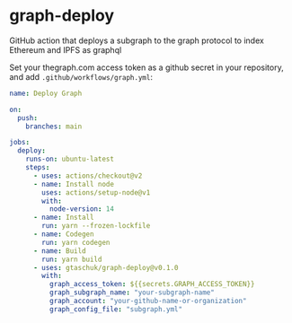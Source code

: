 # graph-deploy

GitHub action that deploys a subgraph to the graph protocol to index Ethereum and IPFS as graphql

Set your thegraph.com access token as a github secret in your repository, and add `.github/workflows/graph.yml`:

```yml
name: Deploy Graph

on:
  push:
    branches: main

jobs:
  deploy:
    runs-on: ubuntu-latest
    steps:
      - uses: actions/checkout@v2
      - name: Install node
        uses: actions/setup-node@v1
        with:
          node-version: 14
      - name: Install
        run: yarn --frozen-lockfile
      - name: Codegen
        run: yarn codegen
      - name: Build
        run: yarn build
      - uses: gtaschuk/graph-deploy@v0.1.0
        with:
          graph_access_token: ${{secrets.GRAPH_ACCESS_TOKEN}}
          graph_subgraph_name: "your-subgraph-name"
          graph_account: "your-github-name-or-organization"
          graph_config_file: "subgraph.yml"
```
